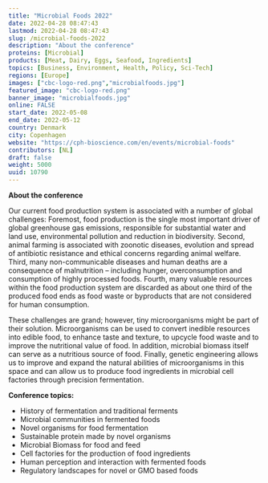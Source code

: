 ```yaml
---
title: "Microbial Foods 2022"
date: 2022-04-28 08:47:43
lastmod: 2022-04-28 08:47:43
slug: /microbial-foods-2022
description: "About the conference"
proteins: [Microbial]
products: [Meat, Dairy, Eggs, Seafood, Ingredients]
topics: [Business, Environment, Health, Policy, Sci-Tech]
regions: [Europe]
images: ["cbc-logo-red.png","microbialfoods.jpg"]
featured_image: "cbc-logo-red.png"
banner_image: "microbialfoods.jpg"
online: FALSE
start_date: 2022-05-08
end_date: 2022-05-12
country: Denmark
city: Copenhagen
website: "https://cph-bioscience.com/en/events/microbial-foods"
contributors: [NL]
draft: false
weight: 5000
uuid: 10790
---
```

<p><strong>About the conference</strong></p>
<p>Our current food production system is associated with a number of global challenges: Foremost, food production is the single most important driver of global greenhouse gas emissions, responsible for substantial water and land use, environmental pollution and reduction in biodiversity. Second, animal farming is associated with zoonotic diseases, evolution and spread of antibiotic resistance and ethical concerns regarding animal welfare. Third, many non-communicable diseases and human deaths are a consequence of malnutrition – including hunger, overconsumption and consumption of highly processed foods. Fourth, many valuable resources within the food production system are discarded as about one third of the produced food ends as food waste or byproducts that are not considered for human consumption.</p>
<p>These challenges are grand; however, tiny microorganisms might be part of their solution. Microorganisms can be used to convert inedible resources into edible food, to enhance taste and texture, to upcycle food waste and to improve the nutritional value of food. In addition, microbial biomass itself can serve as a nutritious source of food. Finally, genetic engineering allows us to improve and expand the natural abilities of microorganisms in this space and can allow us to produce food ingredients in microbial cell factories through precision fermentation.</p>
<p><strong>Conference topics: </strong></p>
<ul>
<li>History of fermentation and traditional ferments</li>
<li>Microbial communities in fermented foods</li>
<li>Novel organisms for food fermentation</li>
<li>Sustainable protein made by novel organisms</li>
<li>Microbial Biomass for food and feed</li>
<li>Cell factories for the production of food ingredients</li>
<li>Human perception and interaction with fermented foods</li>
<li>Regulatory landscapes for novel or GMO based foods</li>
</ul>
